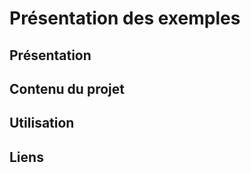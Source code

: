 Présentation des exemples 
===================
Présentation
-------------------


Contenu du projet
-------------------


Utilisation
-------------------


Liens
-------------------
